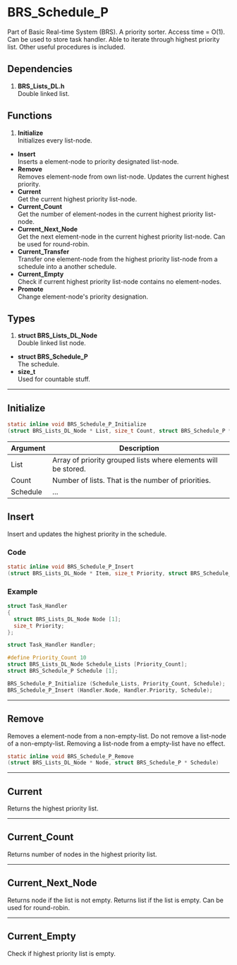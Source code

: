 # BRS_Schedule_P
Part of Basic Real-time System (BRS).
A priority sorter. Access time = O(1).
Can be used to store task handler.
Able to iterate through highest priority list.
Other useful procedures is included.


## Dependencies
1. **BRS_Lists_DL.h**  
Double linked list.



## Functions

1. **Initialize**  
Initializes every list-node.
- **Insert**  
Inserts a element-node to priority designated list-node.
- **Remove**  
Removes element-node from own list-node.
Updates the current highest priority.
- **Current**  
Get the current highest priority list-node.
- **Current_Count**  
Get the number of element-nodes in the current highest priority list-node.
- **Current_Next_Node**  
Get the next element-node in the current highest priority list-node. Can be used for round-robin.
- **Current_Transfer**  
Transfer one element-node from the highest priority list-node from a schedule into a another schedule.
- **Current_Empty**  
Check if current highest priority list-node contains no element-nodes.
- **Promote**  
Change element-node's priority designation.

## Types

1. **struct BRS_Lists_DL_Node**  
Double linked list node.
- **struct BRS_Schedule_P**  
The schedule.
- **size_t**  
Used for countable stuff.

---


## Initialize
~~~c
static inline void BRS_Schedule_P_Initialize
(struct BRS_Lists_DL_Node * List, size_t Count, struct BRS_Schedule_P * Schedule)
~~~


| Argument  | Description   |
| --------- | ------------- |
| List      | Array of priority grouped lists where elements will be stored. |
| Count     | Number of lists. That is the number of priorities.      |
| Schedule  | ... |

## Insert
Insert and updates the highest priority in the schedule.
### Code
~~~c
static inline void BRS_Schedule_P_Insert
(struct BRS_Lists_DL_Node * Item, size_t Priority, struct BRS_Schedule_P * Schedule)
~~~
### Example
~~~c
struct Task_Handler
{
  struct BRS_Lists_DL_Node Node [1];
  size_t Priority;
};

struct Task_Handler Handler;

#define Priority_Count 10
struct BRS_Lists_DL_Node Schedule_Lists [Priority_Count];
struct BRS_Schedule_P Schedule [1];

BRS_Schedule_P_Initialize (Schedule_Lists, Priority_Count, Schedule);
BRS_Schedule_P_Insert (Handler.Node, Handler.Priority, Schedule);
~~~

---



## Remove
Removes a element-node from a non-empty-list.
Do not remove a list-node of a non-empty-list.
Removing a list-node from a empty-list have no effect.
~~~c
static inline void BRS_Schedule_P_Remove
(struct BRS_Lists_DL_Node * Node, struct BRS_Schedule_P * Schedule)
~~~

---


## Current
Returns the highest priority list.

---


## Current_Count
Returns number of nodes in the highest priority list.

---


## Current_Next_Node
Returns node if the list is not empty.
Returns list if the list is empty.
Can be used for round-robin.

---


## Current_Empty
Check if highest priority list is empty.
